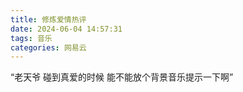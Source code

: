 ```yaml
---
title: 修炼爱情热评
date: 2024-06-04 14:57:31
tags: 音乐
categories: 网易云
---
```

“老天爷 碰到真爱的时候 能不能放个背景音乐提示一下啊”